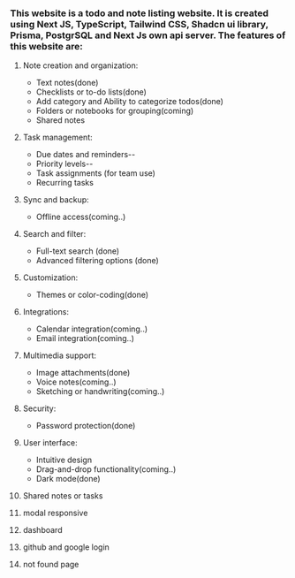 ### This website is a todo and note listing website. It is created using Next JS, TypeScript, Tailwind CSS, Shadcn ui library, Prisma, PostgrSQL and Next Js own api server. The features of this website are:

1. Note creation and organization:

   - Text notes(done)
   - Checklists or to-do lists(done)
   - Add category and Ability to categorize todos(done)
   - Folders or notebooks for grouping(coming)
   - Shared notes

2. Task management:

   - Due dates and reminders--
   - Priority levels--
   - Task assignments (for team use)
   - Recurring tasks

3. Sync and backup:

   - Offline access(coming..)

4. Search and filter:

   - Full-text search (done)
   - Advanced filtering options (done)

5. Customization:

   - Themes or color-coding(done)

6. Integrations:

   - Calendar integration(coming..)
   - Email integration(coming..)

7. Multimedia support:

   - Image attachments(done)
   - Voice notes(coming..)
   - Sketching or handwriting(coming..)

8. Security:

   - Password protection(done)

9. User interface:

   - Intuitive design
   - Drag-and-drop functionality(coming..)
   - Dark mode(done)

10. Shared notes or tasks
11. modal responsive
12. dashboard
13. github and google login
14. not found page
